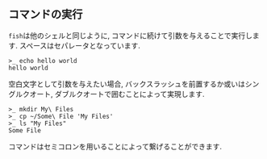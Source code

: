 ## コマンドの実行

`fish`は他のシェルと同じように, コマンドに続けて引数を与えることで実行します.
スペースはセパレータとなっています.

```fish
>_ echo hello world
hello world
```

空白文字として引数を与えたい場合, バックスラッシュを前置するか或いはシングルクオート,
ダブルクオートで囲むことによって実現します.

```fish
>_ mkdir My\ Files
>_ cp ~/Some\ File 'My Files'
>_ ls "My Files"
Some File
```

コマンドはセミコロンを用いることによって繋げることができます.
